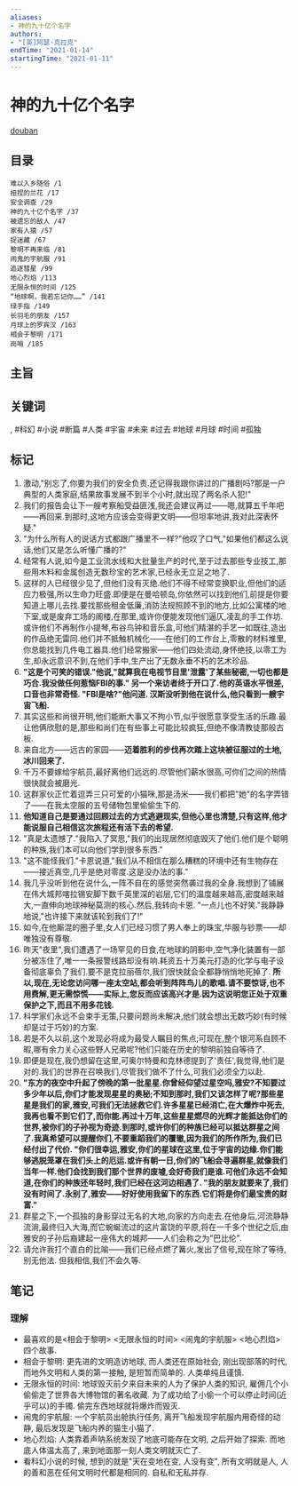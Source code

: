```yaml
---
aliases:
- 神的九十亿个名字
authors:
- "[英]阿瑟·克拉克"
endTime: "2021-01-14"
startingTime: "2021-01-11"
---
```


# 神的九十亿个名字

[douban](https://book.douban.com/subject/20470849/)

## 目录
```
难以入乡随俗 /1
扭捏的兰花 /17
安全调查 /29
神的九十亿个名字 /37
被遗忘的敌人 /47
家有人猿 /57
捉迷藏 /67
黎明不再来临 /81
闹鬼的宇航服 /91
追逐彗星 /99
地心烈焰 /113
无限永恒的时间 /125
“地球啊，我若忘记你……” /141
绿手指 /149
长羽毛的朋友 /157
月球上的罗宾汉 /163
相会于黎明 /171
岗哨 /185
```

## 主旨

## 关键词
, #科幻 #小说 #断篇 #人类 #宇宙 #未来 #过去 #地球 #月球 #时间 #孤独

## 标记
1. 激动,"别忘了,你要为我们的安全负责.还记得我跟你讲过的广播剧吗?那是一户典型的人类家庭,结果故事发展不到半个小时,就出现了两名杀人犯!"
2. 我们的报告会让下一艘考察船受益匪浅,我还会建议再过——嗯,就算五千年吧——再回来.到那时,这地方应该会变得更文明——但坦率地讲,我对此深表怀疑."
3. "为什么所有人的说话方式都跟广播里不一样?"他叹了口气,"如果他们都这么说话,他们又是怎么听懂广播的?"
4. 经常有人说,如今是工业流水线和大批量生产的时代,至于过去那些专业技工,那些用木料和金属创造无数珍宝的艺术家,已经永无立足之地了.
5. 这样的人已经很少见了,但他们没有灭绝.他们不得不经常变换职业,但他们的适应力极强,所以生命力旺盛.即便是在曼哈顿岛,你依然可以找到他们,前提是你要知道上哪儿去找.要找那些租金低廉,消防法规照顾不到的地方,比如公寓楼的地下室,或是废弃工场的阁楼,在那里,或许你便能发现他们逼仄,凌乱的手工作坊.或许他们不再制作小提琴,布谷鸟钟和音乐盒,可他们精湛的手艺一如既往,造出的作品绝无雷同.他们并不抵触机械化——在他们的工作台上,零散的材料堆里,你总能找到几件电工器具.他们经常搬家——他们四处流动,身怀绝技,以零工为生,却永远意识不到,在他们手中,生产出了无数永垂不朽的艺术珍品.
6. **"这是个可笑的错误."他说,"就算我在电视节目里'泄露'了某些秘密,一切也都是巧合.我没做任何惹恼FBI的事." 另一个来访者终于开口了.他的英语水平很差,口音也非常奇怪. "FBI是啥?"他问道. 汉斯没听到他在说什么,他只看到一艘宇宙飞船.**
7. 其实这些和尚很开明,他们能断大事又不拘小节,似乎很愿意享受生活的乐趣.最让他俩欣慰的是,那些和尚们在有些事上可能比较疯狂,但绝不像清教徒那般古板.
8. 来自北方——远古的家园——**迈着胜利的步伐再次踏上这块被征服过的土地,冰川回来了.**
9. 千万不要嫁给宇航员,最好离他们远远的.尽管他们薪水很高,可你们之间的热情很快就会被磨光.
10. 这群家伙正忙着逗弄三只可爱的小猫咪,那是汤米——我们都把"她"的名字弄错了——在我太空服的五号储物包里偷偷生下的.
11. **他知道自己是要通过回顾过去的方式逃避现实,但他心里也清楚,只有这样,他才能说服自己相信这次旅程还有活下去的希望.**
12. "真是太遗憾了."我陷入了冥思,"我们的出现居然彻底毁灭了他们.他们是个聪明的种族,我们本可以向他们学到很多东西."
13. "这不能怪我们."卡恩说道,"我们从不相信在那么糟糕的环境中还有生物存在——接近真空,几乎是绝对零度.这是没办法的事."
14. 我几乎没听到他在说什么,一阵不自在的感觉突然袭过我的全身.我想到了铺展在伟大城邦喀拉锡安脚下数千英里深的岩层,它们的温度越来越高,密度越来越大,一直伸向地球神秘莫测的核心.然后,我转向卡恩. "一点儿也不好笑."我静静地说,"也许接下来就该轮到我们了!"
15. 如今,在他厮混的圈子里,女人们已经习惯了男人奉上的珠宝,华服与钞票——却唯独没有尊敬.
16. 昨天"夜里",我们遭遇了一场罕见的日食,在地球的阴影中,空气净化装置有一部分被冻住了,唯一一条报警线路却没有响.耗资五十万美元打造的化学与电子设备彻底辜负了我们.要不是克拉丽蓓尔,我们很快就会全都静悄悄地死掉了. **所以,现在,无论您访问哪一座太空站,都会听到阵阵鸟儿的歌唱.请不要惊讶,也不用费解,更无需惊慌——实际上,您反而应该高兴才是.因为这说明您正处于双重保护之下,而且不用多花钱.**
18. 科学家们永远不会束手无策,只要问题尚未解决,他们就会想出无数巧妙(有时候却是过于巧妙)的方案.
19. 若是不久以前,这个发现必将成为最受人瞩目的焦点;可现在,整个银河系自顾不暇,哪有余力关心这些野人兄弟呢?他们只能在历史的黎明前独自等待了.
20. 即便是现在,我仍想留在这里,可奥尔特曼和克林德提到了'责任',我觉得,他们是对的.我们的世界在召唤我们,尽管我们做不了什么,可我们必须全力以赴.
21. **"东方的夜空中升起了傍晚的第一批星星.你曾经仰望过星空吗,雅安?不知要过多少年以后,你们才能发现星星的奥秘;不知到那时,我们又该怎样了呢?那些星星是我们的家,雅安,可我们无法拯救它们.许多星星已经消亡,在大爆炸中死去,我再也看不到它们了,而你能.再过十万年,这些星星燃尽的光辉才能抵达你们的世界,被你们的子孙视为奇迹.到那时,或许你们的种族已经可以抵达群星之间了.我真希望可以提醒你们,不要重蹈我们的覆辙,因为我们的所作所为,我们已经付出了代价. "你们很幸运,雅安,你们的星球在这里,位于宇宙的边缘.你们能够逃脱笼罩在我们头上的厄运.或许有朝一日,你们的飞船会寻遍群星,就像我们当年一样.他们会找到我们那个世界的废墟,会好奇我们是谁.可他们永远不会知道,在你们的种族还年轻时,我们已经在这河边相遇了. "我的朋友就要来了,我们没有时间了.永别了,雅安——好好使用我留下的东西.它们将是你们最宝贵的财富."**
22. 群星之下,一个孤独的身影穿过无名的大地,向家的方向走去.在他身后,河流静静流淌,最终归入大海,而它蜿蜒流过的这片富饶的平原,将在一千多个世纪之后,由雅安的子孙后裔建起一座伟大的城邦——人们会称之为"巴比伦".
23. 请允许我打个直白的比喻——我们已经点燃了篝火,发出了信号,现在除了等待,别无他法. 但我相信,我们不会久等.

## 笔记

### 理解
* 最喜欢的是<相会于黎明\> <无限永恒的时间\> <闹鬼的宇航服\> <地心烈焰\> 四个故事.
* 相会于黎明: 更先进的文明造访地球, 而人类还在原始社会, 刚出现部落的时代, 而地外文明和人类的第一接触, 是短暂而简单的. 人类单纯且谨慎.
* 无限永恒的时间: 地球毁灭前夕来自未来的人为了保护人类的知识, 雇佣几个小偷偷走了世界各大博物馆的著名收藏. 为了成功给了小偷一个可以停止时间(近乎可以)的手镯. 偷完东西地球就将爆炸而毁灭.
* 闹鬼的宇航服: 一个宇航员出舱执行任务, 离开飞船发现宇航服内用奇怪的动静, 最后发现是飞船内养的猫生小猫了.
* 地心烈焰: 人类靠着声呐系统发现了地底可能存在文明, 之后开始了探索. 而地底人体温太高了, 来到地面那一刻人类文明就灭亡了.
* 看科幻小说的时候, 想到的就是"天在变地在变, 人没有变", 所有文明就是人, 人的善和恶在任何文明时代都是相同的. 自私和无私并存.
